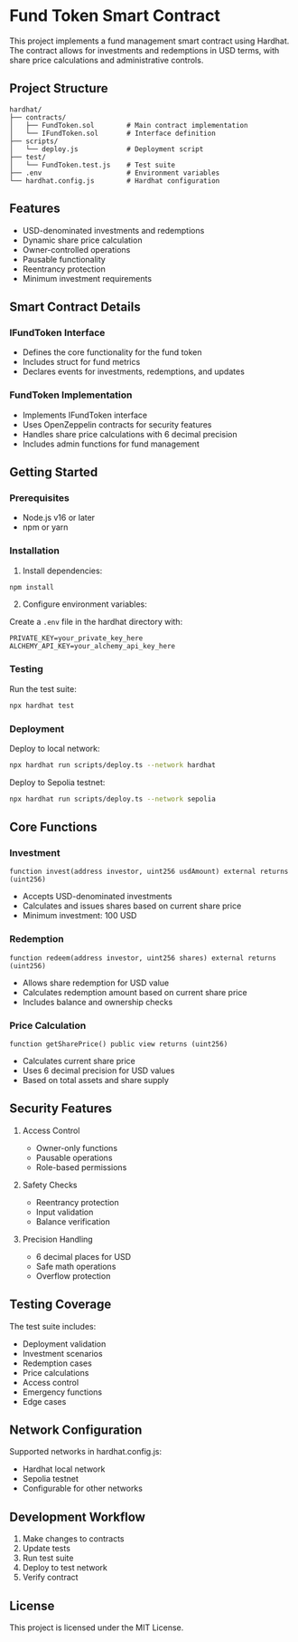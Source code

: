 # Fund Token Smart Contract

This project implements a fund management smart contract using Hardhat. The contract allows for investments and redemptions in USD terms, with share price calculations and administrative controls.

## Project Structure 

```
hardhat/
├── contracts/
│   ├── FundToken.sol        # Main contract implementation
│   └── IFundToken.sol       # Interface definition
├── scripts/
│   └── deploy.js            # Deployment script
├── test/
│   └── FundToken.test.js    # Test suite
├── .env                     # Environment variables
└── hardhat.config.js        # Hardhat configuration
```

## Features

- USD-denominated investments and redemptions
- Dynamic share price calculation
- Owner-controlled operations
- Pausable functionality
- Reentrancy protection
- Minimum investment requirements

## Smart Contract Details

### IFundToken Interface
- Defines the core functionality for the fund token
- Includes struct for fund metrics
- Declares events for investments, redemptions, and updates

### FundToken Implementation
- Implements IFundToken interface
- Uses OpenZeppelin contracts for security features
- Handles share price calculations with 6 decimal precision
- Includes admin functions for fund management

## Getting Started

### Prerequisites

- Node.js v16 or later
- npm or yarn

### Installation

1. Install dependencies:

```bash
npm install
```

2. Configure environment variables:

Create a `.env` file in the hardhat directory with:
```
PRIVATE_KEY=your_private_key_here
ALCHEMY_API_KEY=your_alchemy_api_key_here
```

### Testing

Run the test suite:
```bash
npx hardhat test
```

### Deployment

Deploy to local network:
```bash
npx hardhat run scripts/deploy.ts --network hardhat
```

Deploy to Sepolia testnet:
```bash
npx hardhat run scripts/deploy.ts --network sepolia
```

## Core Functions

### Investment
```solidity
function invest(address investor, uint256 usdAmount) external returns (uint256)
```
- Accepts USD-denominated investments
- Calculates and issues shares based on current share price
- Minimum investment: 100 USD

### Redemption
```solidity
function redeem(address investor, uint256 shares) external returns (uint256)
```
- Allows share redemption for USD value
- Calculates redemption amount based on current share price
- Includes balance and ownership checks

### Price Calculation
```solidity
function getSharePrice() public view returns (uint256)
```
- Calculates current share price
- Uses 6 decimal precision for USD values
- Based on total assets and share supply

## Security Features

1. Access Control
   - Owner-only functions
   - Pausable operations
   - Role-based permissions

2. Safety Checks
   - Reentrancy protection
   - Input validation
   - Balance verification

3. Precision Handling
   - 6 decimal places for USD
   - Safe math operations
   - Overflow protection

## Testing Coverage

The test suite includes:
- Deployment validation
- Investment scenarios
- Redemption cases
- Price calculations
- Access control
- Emergency functions
- Edge cases

## Network Configuration

Supported networks in hardhat.config.js:
- Hardhat local network
- Sepolia testnet
- Configurable for other networks

## Development Workflow

1. Make changes to contracts
2. Update tests
3. Run test suite
4. Deploy to test network
5. Verify contract

## License

This project is licensed under the MIT License.

